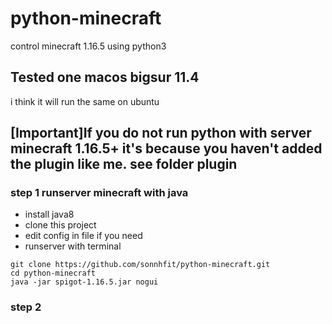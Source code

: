 # python-minecraft
control minecraft 1.16.5  using python3

## Tested one macos bigsur 11.4
i think it will run the same on ubuntu

## [Important]If you do not run python with server minecraft 1.16.5+ it's because you haven't added the plugin like me. see folder plugin 
### step 1 runserver minecraft with java 

- install java8
- clone this project
- edit config in file if you need 
- runserver with  terminal 

```
git clone https://github.com/sonnhfit/python-minecraft.git
cd python-minecraft
java -jar spigot-1.16.5.jar nogui     
```



### step 2 

